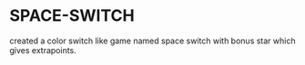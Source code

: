 # SPACE-SWITCH
created a color switch like game named space switch with bonus star which gives extrapoints.
